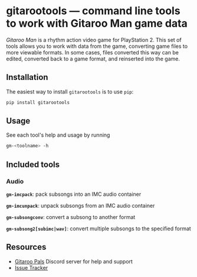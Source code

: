 # gitarootools — command line tools to work with Gitaroo Man game data
 
*Gitaroo Man* is a rhythm action video game for PlayStation 2. This set of tools allows
you to work with data from the game, converting game files to more viewable formats. In
some cases, files converted this way can be edited, converted back to a game format, and
reinserted into the game.

## Installation
The easiest way to install `gitarootools` is to use `pip`:
```bash
pip install gitarootools
```

## Usage
See each tool's help and usage by running
```bash
gm-<toolname> -h
```

## Included tools
### Audio

**`gm-imcpack`**: pack subsongs into an IMC audio container

**`gm-imcunpack`**: unpack subsongs from an IMC audio container

**`gm-subsongconv`**: convert a subsong to another format

**`gm-subsong2[subimc|wav]`**: convert multiple subsongs to the specified format

## Resources
* [Gitaroo Pals](https://discord.gg/ed6P8Jt) Discord server for help and support
* [Issue Tracker](https://github.com/boringhexi/gitarootools/issues)